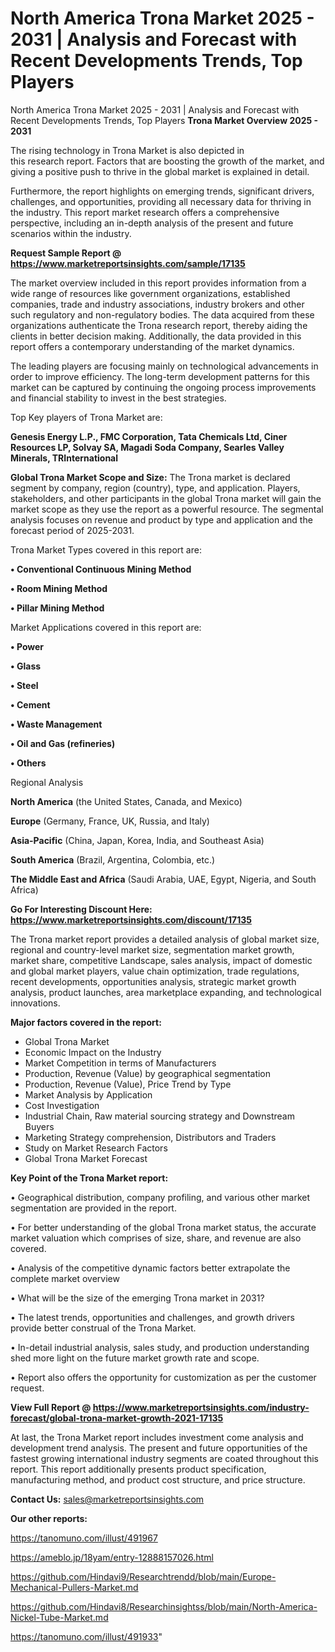 # North America Trona Market 2025 - 2031 | Analysis and Forecast with Recent Developments Trends, Top Players
North America Trona Market 2025 - 2031 | Analysis and Forecast with Recent Developments Trends, Top Players
<Strong> Trona Market Overview 2025 - 2031</strong>

The rising technology in Trona Market is also depicted in this research report. Factors that are boosting the growth of the market, and giving a positive push to thrive in the global market is explained in detail.

Furthermore, the report highlights on emerging trends, significant drivers, challenges, and opportunities, providing all necessary data for thriving in the industry. This report market research offers a comprehensive perspective, including an in-depth analysis of the present and future scenarios within the industry.

<strong>Request Sample Report @ <a href=https://www.marketreportsinsights.com/sample/17135>https://www.marketreportsinsights.com/sample/17135</a></strong>

The market overview included in this report provides information from a wide range of resources like government organizations, established companies, trade and industry associations, industry brokers and other such regulatory and non-regulatory bodies. The data acquired from these organizations authenticate the Trona research report, thereby aiding the clients in better decision making. Additionally, the data provided in this report offers a contemporary understanding of the market dynamics.

The leading players are focusing mainly on technological advancements in order to improve efficiency. The long-term development patterns for this market can be captured by continuing the ongoing process improvements and financial stability to invest in the best strategies.

Top Key players of Trona Market are:

<strong>Genesis Energy L.P., FMC Corporation, Tata Chemicals Ltd, Ciner Resources LP, Solvay SA, Magadi Soda Company, Searles Valley Minerals, TRInternational</strong>

<strong><b>Global Trona Market Scope and Size:</b></strong>
The Trona market is declared segment by company, region (country), type, and application. Players, stakeholders, and other participants in the global Trona market will gain the market scope as they use the report as a powerful resource. The segmental analysis focuses on revenue and product by type and application and the forecast period of 2025-2031.

Trona Market Types covered in this report are:

<strong>• Conventional Continuous Mining Method

• Room Mining Method

• Pillar Mining Method</strong>

Market Applications covered in this report are:

<strong>• Power

• Glass

• Steel

• Cement

• Waste Management

• Oil and Gas (refineries)

• Others</strong> 

Regional Analysis

<strong>North America</strong> (the United States, Canada, and Mexico)

<strong>Europe</strong> (Germany, France, UK, Russia, and Italy)

<strong>Asia-Pacific</strong> (China, Japan, Korea, India, and Southeast Asia)

<strong>South America</strong> (Brazil, Argentina, Colombia, etc.)

<strong>The Middle East and Africa</strong> (Saudi Arabia, UAE, Egypt, Nigeria, and South Africa)

<strong>Go For Interesting Discount Here: <a href=https://www.marketreportsinsights.com/discount/17135>https://www.marketreportsinsights.com/discount/17135</a></strong>

The Trona market report provides a detailed analysis of global market size, regional and country-level market size, segmentation market growth, market share, competitive Landscape, sales analysis, impact of domestic and global market players, value chain optimization, trade regulations, recent developments, opportunities analysis, strategic market growth analysis, product launches, area marketplace expanding, and technological innovations.

<strong><b>Major factors covered in the report:</b></strong>
<ul>
  <li>Global Trona Market </li>
  <li>Economic Impact on the Industry</li>
  <li>Market Competition in terms of Manufacturers</li>
  <li>Production, Revenue (Value) by geographical segmentation</li>
  <li>Production, Revenue (Value), Price Trend by Type</li>
  <li>Market Analysis by Application</li>
  <li>Cost Investigation</li>
  <li>Industrial Chain, Raw material sourcing strategy and Downstream Buyers</li>
  <li>Marketing Strategy comprehension, Distributors and Traders</li>
  <li>Study on Market Research Factors</li>
  <li>Global Trona Market Forecast</li>
</ul>

<strong><b>Key Point of the Trona Market report:</b></strong>

• Geographical distribution, company profiling, and various other market segmentation are provided in the report.

• For better understanding of the global Trona market status, the accurate market valuation which comprises of size, share, and revenue are also covered.

• Analysis of the competitive dynamic factors better extrapolate the complete market overview

• What will be the size of the emerging Trona market in 2031?

• The latest trends, opportunities and challenges, and growth drivers provide better construal of the Trona Market.

• In-detail industrial analysis, sales study, and production understanding shed more light on the future market growth rate and scope.

• Report also offers the opportunity for customization as per the customer request.

<strong><b>View Full Report @ <a href=https://www.marketreportsinsights.com/industry-forecast/global-trona-market-growth-2021-17135>https://www.marketreportsinsights.com/industry-forecast/global-trona-market-growth-2021-17135</a></b></strong>


At last, the Trona Market report includes investment come analysis and development trend analysis. The present and future opportunities of the fastest growing international industry segments are coated throughout this report. This report additionally presents product specification, manufacturing method, and product cost structure, and price structure.

<strong>Contact Us:</strong>
sales@marketreportsinsights.com

<strong>Our other reports:</strong>

<a href=https://tanomuno.com/illust/491967>https://tanomuno.com/illust/491967</a>

<a href=https://ameblo.jp/18yam/entry-12888157026.html>https://ameblo.jp/18yam/entry-12888157026.html</a>

<a href=https://github.com/Hindavi9/Researchtrendd/blob/main/Europe-Mechanical-Pullers-Market.md>https://github.com/Hindavi9/Researchtrendd/blob/main/Europe-Mechanical-Pullers-Market.md</a>

<a href=https://github.com/Hindavi8/Researchinsightss/blob/main/North-America-Nickel-Tube-Market.md>https://github.com/Hindavi8/Researchinsightss/blob/main/North-America-Nickel-Tube-Market.md</a>

<a href=https://tanomuno.com/illust/491933>https://tanomuno.com/illust/491933</a>"
